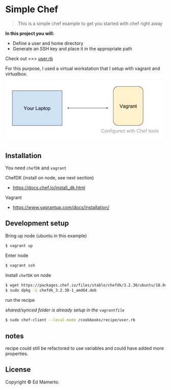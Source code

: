 # Simple Chef
> This is a simple chef example to get you started with chef right away


**In this project you will:**
 - Define a user and home directory 
 - Generate an SSH key and place it in the appropriate path

 Check out >>> [user.rb](https://github.com/edmamerto/simple-chef/blob/master/recipe/user.rb)

For this purpose, I used a virtual workstation that I setup with vagrant and virtualbox.

![simple chef architecture](simple-chef.png)

## Installation
You need `chefDK` and `vagrant` 

ChefDK (install on node, see next section) 
- https://docs.chef.io/install_dk.html

Vagrant
- https://www.vagrantup.com/docs/installation/


## Development setup

Bring up node (ubuntu in this example)

```bash
$ vagrant up
```
Enter node
```bash
$ vagrant ssh
```
Install `chefDK` on node
```bash
$ wget https://packages.chef.io/files/stable/chefdk/3.2.30/ubuntu/18.04/chefdk_3.2.30-1_amd64.deb
$ sudo dpkg -i chefdk_3.2.30-1_amd64.deb
```
run the recipe

*shared/synced folder is already setup in the `vagrantfile`*
```bash
$ sudo chef-client --local-mode /cookbooks/recipe/user.rb
```
## notes
recipe could still be refactored to use variables and could have added more properties.

## License
Copyright © Ed Mamerto.